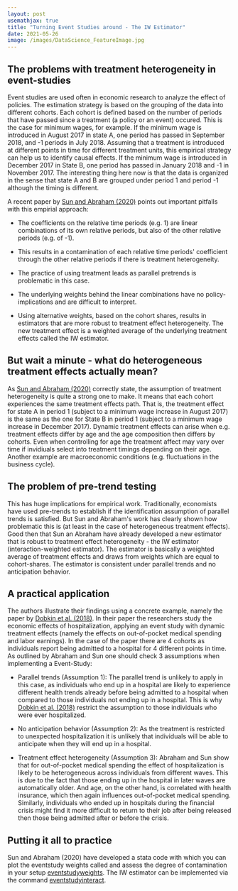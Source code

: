 ```yaml
---
layout: post
usemathjax: true 
title: "Turning Event Studies around - The IW Estimator"
date: 2021-05-26
image: /images/DataScience_FeatureImage.jpg
---
```


## The problems with treatment heterogeneity in event-studies 

Event studies are used often in economic research to analyze the effect of policies. The estimation strategy is based on the grouping of the data into different cohorts. Each cohort is defined based on the number of periods that have passed since a treatment (a policy or an event) occured. This is the case for minimum wages, for example. If the minimum wage is introduced in August 2017 in state A, one period has passed in September 2018, and -1 periods in July 2018. Assuming that a treatment is introduced at different points in time for different treatment units, this empirical strategy can help us to identify causal effects. If the minimum wage is introduced in December 2017 in State B, one period has passed in January 2018 and -1 in November 2017. The interesting thing here now is that the data is organized in the sense that state A and B are grouped under period 1 and period -1 although the timing is different. 

A recent paper by [Sun and Abraham (2020)](http://economics.mit.edu/files/14964) points out important pitfalls with this empirial approach: 

- The coefficients on the relative time periods (e.g. 1) are linear combinations of its own relative periods, but also of the other relative periods (e.g. of -1). 

- This results in a contamination of each relative time periods' coefficient through the other relative periods if there is treatment heterogeneity. 

- The practice of using treatment leads as parallel pretrends is problematic in this case. 

- The underlying weights behind the linear combinations have no policy-implications and are difficult to interpret. 

- Using alternative weights, based on the cohort shares, results in estimators that are more robust to treatment effect heterogeneity. The new treatment effect is a weighted average of the underlying treatment effects called the IW estimator.

## But wait a minute - what do heterogeneous treatment effects actually mean? 

As [Sun and Abraham (2020)](http://economics.mit.edu/files/14964) correctly state, the assumption of treatment heterogeneity is quite a strong one to make. It means that each cohort experiences the same treatment effects path. That is, the treatment effect for state A in period 1 (subject to a minimum wage increase in August 2017) is the same as the one for State B in period 1 (subject to a minimum wage increase in December 2017). Dynamic treatment effects can arise when e.g. treatment effects differ by age and the age composition then differs by cohorts. Even when controlling for age the treatment affect may vary over time if invidiuals select into treatment timings depending on their age. Another example are macroeconomic conditions (e.g. fluctuations in the business cycle). 

## The problem of pre-trend testing 

This has huge implications for empirical work. Traditionally, economists have used pre-trends to establish if the identification assumption of parallel trends is satisfied. But Sun and Abraham's work has clearly shown how problematic this is (at least in the case of heterogeneous treatment effects). Good then that Sun an Abraham have already developed a new estimator that is robust to treatment effect heterogeneity - the IW estimator (interaction-weighted estimator). The estimator is basically a weighted average of treatment effects and draws from weights which are equal to cohort-shares. The estimator is consistent under parallel trends and no anticipation behavior. 

## A practical application 

The authors illustrate their findings using a concrete example, namely the paper by [Dobkin et al. (2018)](). In their paper the researchers study the economic effects of hospitalization, applying an event study with dynamic treatment effects (namely the effects on out-of-pocket medical spending and labor earnings). In the case of the paper there are 4 cohorts as individuals report being admitted to a hospital for 4 different points in time. As outlined by Abraham and Sun one should check 3 assumptions when implementing a Event-Study: 

- Parallel trends (Assumption 1): The parallel trend is unlikely to apply in this case, as individuals who end up in a hospital are likely to experience different health trends already before being admitted to a hospital when compared to those individuals not ending up in a hospital. This is why [Dobkin et al. (2018)]() restrict the assumption to those individuals who were ever hospitalized. 

- No anticipation behavior (Assumption 2): As the treatment is restricted to unexpected hospitalization it is unlikely that individuals will be able to anticipate when they will end up in a hospital. 

- Treatment effect heterogeneity (Assumption 3): Abraham and Sun show that for out-of-pocket medical spending the effect of hospitalization is likely to be heterogeneous across individuals from different waves. This is due to the fact that those ending up in the hospital in later waves are automatically older. And age, on the other hand, is correlated with health insurance, which then again influences out-of-pocket medical spending. Similarly, individuals who ended up in hospitals during the financial crisis might find it more difficult to return to their job after being released then those being admitted after or before the crisis. 

 




## Putting it all to practice 

Sun and Abraham (2020) have developed a stata code with which you can plot the eventstudy weights called and assess the degree of contamination in your setup [eventstudyweights](https://ideas.repec.org/c/boc/bocode/s458833.html). The IW estimator can be implemented via the command [eventstudyinteract](https://github.com/lsun20/EventStudyInteract). 




